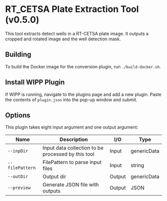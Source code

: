 # RT_CETSA Plate Extraction Tool (v0.5.0)

This tool extracts detect wells in a RT-CETSA plate image.
It outputs a cropped and rotated image and the well detection mask.

## Building

To build the Docker image for the conversion plugin, run
`./build-docker.sh`.

## Install WIPP Plugin

If WIPP is running, navigate to the plugins page and add a new plugin. Paste the contents of `plugin.json` into the pop-up window and submit.

## Options

This plugin takes eight input argument and one output argument:

| Name            | Description                                        | I/O    | Type        |
|-----------------|----------------------------------------------------|--------|-------------|
| `--inpDir`      | Input data collection to be processed by this tool | Input  | genericData |
| `--filePattern` | FilePattern to parse input files                   | Input  | string      |
| `--outDir`      | Output dir                                         | Output | genericData |
| `--preview`     | Generate JSON file with outputs                    | Output | JSON        | Optional
